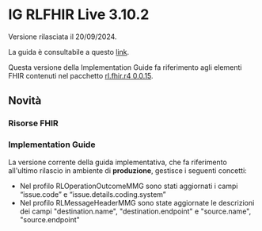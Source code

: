 # IG RLFHIR Live 3.10.2

Versione rilasciata il 20/09/2024. 

La guida è consultabile a questo [link](https://simplifier.net/guide/ig-rlfhir?version=3.10.2).

Questa versione della Implementation Guide fa riferimento agli elementi FHIR contenuti nel pacchetto [rl.fhir.r4 0.0.15](https://simplifier.net/packages/rl.fhir.r4/0.0.15).

## Novità
### Risorse FHIR

### Implementation Guide

La versione corrente della guida implementativa, che fa riferimento all'ultimo rilascio in ambiente di <b>produzione</b>, gestisce i seguenti concetti:

- Nel profilo RLOperationOutcomeMMG sono stati aggiornati i campi “issue.code” e “issue.details.coding.system”
- Nel profilo RLMessageHeaderMMG sono state aggiornate le descrizioni dei campi "destination.name", "destination.endpoint" e "source.name", "source.endpoint"